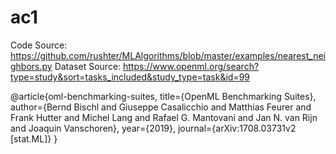 # ac1

Code Source: https://github.com/rushter/MLAlgorithms/blob/master/examples/nearest_neighbors.py
Dataset Source: https://www.openml.org/search?type=study&sort=tasks_included&study_type=task&id=99

@article{oml-benchmarking-suites,
      title={OpenML Benchmarking Suites}, 
      author={Bernd Bischl and Giuseppe Casalicchio and Matthias Feurer and Frank Hutter and Michel Lang and Rafael G. Mantovani and Jan N. van Rijn and Joaquin Vanschoren},
      year={2019},
      journal={arXiv:1708.03731v2 [stat.ML]}
}